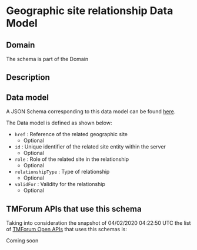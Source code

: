 # Geographic site relationship Data Model

## Domain

The  schema is part of the  Domain

## Description



## Data model

A JSON Schema corresponding to this data model can be found
[here](https://github.com/tmforum-rand/schemas/blob/candidates/Common/GeographicSiteRelationship.schema.json).

The Data model is defined as shown below:
- `href` : Reference of the related geographic site
  - Optional
- `id` : Unique identifier of the related site entity within the server
  - Optional
- `role` : Role of the related site in the relationship
  - Optional
- `relationshipType` : Type of relationship
  - Optional
- `validFor` : Validity for the relationship
  - Optional




## TMForum APIs that use this schema

Taking into consideration the snapshot of 04/02/2020 04:22:50 UTC the list of [TMForum Open APIs](https://www.tmforum.org/open-apis/) that uses this schemas is:

Coming soon
